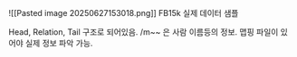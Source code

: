 ![[Pasted image 20250627153018.png]]
FB15k 실제 데이터 샘플

Head, Relation, Tail 구조로 되어있음.
/m~~ 은 사람 이름등의 정보. 맵핑 파일이 있어야 실제 정보 파악 가능.

